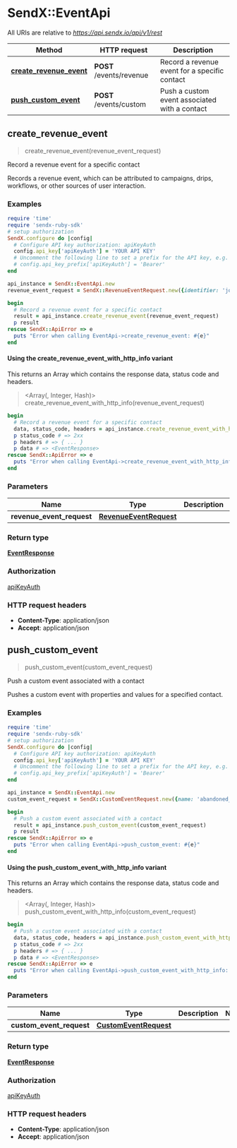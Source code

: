 # SendX::EventApi

All URIs are relative to *https://api.sendx.io/api/v1/rest*

| Method | HTTP request | Description |
| ------ | ------------ | ----------- |
| [**create_revenue_event**](EventApi.md#create_revenue_event) | **POST** /events/revenue | Record a revenue event for a specific contact |
| [**push_custom_event**](EventApi.md#push_custom_event) | **POST** /events/custom | Push a custom event associated with a contact |


## create_revenue_event

> <EventResponse> create_revenue_event(revenue_event_request)

Record a revenue event for a specific contact

Records a revenue event, which can be attributed to campaigns, drips, workflows, or other sources of user interaction.

### Examples

```ruby
require 'time'
require 'sendx-ruby-sdk'
# setup authorization
SendX.configure do |config|
  # Configure API key authorization: apiKeyAuth
  config.api_key['apiKeyAuth'] = 'YOUR API KEY'
  # Uncomment the following line to set a prefix for the API key, e.g. 'Bearer' (defaults to nil)
  # config.api_key_prefix['apiKeyAuth'] = 'Bearer'
end

api_instance = SendX::EventApi.new
revenue_event_request = SendX::RevenueEventRequest.new({identifier: 'john.doe@example.com', amount: 123.23, currency: 'INR', source: 'app', time: 1669990400}) # RevenueEventRequest | 

begin
  # Record a revenue event for a specific contact
  result = api_instance.create_revenue_event(revenue_event_request)
  p result
rescue SendX::ApiError => e
  puts "Error when calling EventApi->create_revenue_event: #{e}"
end
```

#### Using the create_revenue_event_with_http_info variant

This returns an Array which contains the response data, status code and headers.

> <Array(<EventResponse>, Integer, Hash)> create_revenue_event_with_http_info(revenue_event_request)

```ruby
begin
  # Record a revenue event for a specific contact
  data, status_code, headers = api_instance.create_revenue_event_with_http_info(revenue_event_request)
  p status_code # => 2xx
  p headers # => { ... }
  p data # => <EventResponse>
rescue SendX::ApiError => e
  puts "Error when calling EventApi->create_revenue_event_with_http_info: #{e}"
end
```

### Parameters

| Name | Type | Description | Notes |
| ---- | ---- | ----------- | ----- |
| **revenue_event_request** | [**RevenueEventRequest**](RevenueEventRequest.md) |  |  |

### Return type

[**EventResponse**](EventResponse.md)

### Authorization

[apiKeyAuth](../README.md#apiKeyAuth)

### HTTP request headers

- **Content-Type**: application/json
- **Accept**: application/json


## push_custom_event

> <EventResponse> push_custom_event(custom_event_request)

Push a custom event associated with a contact

Pushes a custom event with properties and values for a specified contact.

### Examples

```ruby
require 'time'
require 'sendx-ruby-sdk'
# setup authorization
SendX.configure do |config|
  # Configure API key authorization: apiKeyAuth
  config.api_key['apiKeyAuth'] = 'YOUR API KEY'
  # Uncomment the following line to set a prefix for the API key, e.g. 'Bearer' (defaults to nil)
  # config.api_key_prefix['apiKeyAuth'] = 'Bearer'
end

api_instance = SendX::EventApi.new
custom_event_request = SendX::CustomEventRequest.new({name: 'abandoned_cart', identifier: 'john.doe@example.com', data: { key: 'inner_example'}, time: 1669990400}) # CustomEventRequest | 

begin
  # Push a custom event associated with a contact
  result = api_instance.push_custom_event(custom_event_request)
  p result
rescue SendX::ApiError => e
  puts "Error when calling EventApi->push_custom_event: #{e}"
end
```

#### Using the push_custom_event_with_http_info variant

This returns an Array which contains the response data, status code and headers.

> <Array(<EventResponse>, Integer, Hash)> push_custom_event_with_http_info(custom_event_request)

```ruby
begin
  # Push a custom event associated with a contact
  data, status_code, headers = api_instance.push_custom_event_with_http_info(custom_event_request)
  p status_code # => 2xx
  p headers # => { ... }
  p data # => <EventResponse>
rescue SendX::ApiError => e
  puts "Error when calling EventApi->push_custom_event_with_http_info: #{e}"
end
```

### Parameters

| Name | Type | Description | Notes |
| ---- | ---- | ----------- | ----- |
| **custom_event_request** | [**CustomEventRequest**](CustomEventRequest.md) |  |  |

### Return type

[**EventResponse**](EventResponse.md)

### Authorization

[apiKeyAuth](../README.md#apiKeyAuth)

### HTTP request headers

- **Content-Type**: application/json
- **Accept**: application/json

